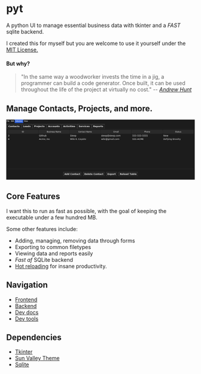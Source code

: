 # pyt

A python UI to manage essential business data with tkinter and a *FAST* sqlite backend.

I created this for myself but you are welcome to use it yourself under the [MIT License.](LICENSE)

#### But why?

> "In the same way a woodworker invests the time in a jig, a programmer can build a code generator. 
> Once built, it can be used throughout the life of the project at virtually no cost."
> -- [*Andrew Hunt*](https://en.wikipedia.org/wiki/Andy_Hunt_(author))

## Manage Contacts, Projects, and more.

![](https://github.com/Sieep-Coding/pyt/blob/main/assets/image.png)

## Core Features

I want this to run as fast as possible, with the goal of keeping the executable under a few hundred MB.

Some other features include:

- Adding, managing, removing data through forms
- Exporting to common filetypes
- Viewing data and reports easily
- *Fast af* SQLite backend
- [Hot reloading](hot_reload.py) for insane productivity.

## Navigation

- [Frontend](gui.py)
- [Backend](database.py)
- [Dev docs](DEVTOOLS.md)
- [Dev tools](makefile)

## Dependencies

- [Tkinter](https://docs.python.org/3/library/tkinter.html)
- [Sun Valley Theme](https://github.com/rdbende/Sun-Valley-ttk-theme/tree/main)
- [Sqlite](https://www.sqlite.org/)